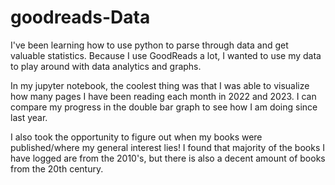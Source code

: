 # goodreads-Data

I've been learning how to use python to parse through data and get valuable statistics. Because I use GoodReads a lot, I wanted to use my data to play around with data analytics and graphs.  

In my jupyter notebook, the coolest thing was that I was able to visualize how many pages I have been reading each month in 2022 and 2023. I can compare my progress in the double bar graph to see how I am doing since last year. 

I also took the opportunity to figure out when my books were published/where my general interest lies! I found that majority of the books I have logged are from the 2010's, but there is also a decent amount of books from the 20th century. 
